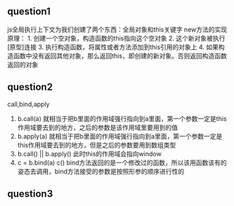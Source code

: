 ## question1 
  js全局执行上下文为我们创建了两个东西：全局对象和this关键字
  new方法的实现原理：
    1. 创建一个空对象，构造函数的this指向这个空对象
    2. 这个新对象被执行[原型]连接
    3. 执行构造函数，将属性或者方法添加到this引用的对象上
    4. 如果构造函数中没有返回其他对象，那么返回this，即创建的新对象。否则返回构造函数返回的对象

## question2
  call,bind,apply
  1. b.call(a) 就相当于把b里面的作用域强行指向到a里面，第一个参数一定是this作用域要去到的地方，之后的参数是该作用域里要用到的值
  2. b.apply(a) 就相当于把b里面的作用域强行指向到a里面，第一个参数一定是this作用域要去到的地方，但是之后的参数要用到数组类型
  3. b.call() || b.apply() 此时this的作用域会指向window
  4. c = b.bind(a) c() bind方法返回的是一个修改过的函数，所以该用函数该有的姿态去调用，bind方法接受的参数是按照形参的顺序进行性的

## question3
